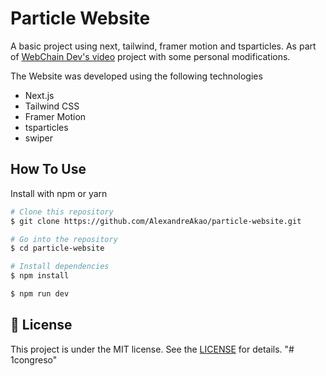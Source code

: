 # Particle Website

A basic project using next, tailwind, framer motion and tsparticles. As part of [WebChain Dev's video](https://www.youtube.com/watch?v=cMuwIRJQQa4) project with some personal modifications.

The Website was developed using the following technologies

- Next.js
- Tailwind CSS
- Framer Motion
- tsparticles
- swiper

## How To Use

Install with npm or yarn

```bash
# Clone this repository
$ git clone https://github.com/AlexandreAkao/particle-website.git

# Go into the repository
$ cd particle-website

# Install dependencies
$ npm install

$ npm run dev
```

## :memo: License

This project is under the MIT license. See the [LICENSE](https://github.com/AlexandreAkao/particle-website/blob/main/LICENSE) for details.
"# 1congreso" 

